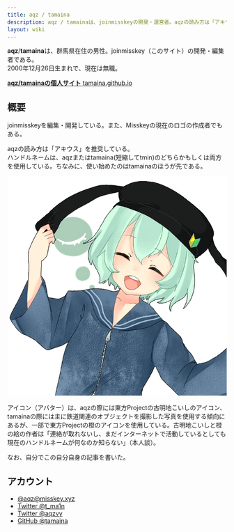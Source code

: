 ```yaml
---
title: aqz / tamaina
description: aqz / tamainaは、joinmisskeyの開発・運営者。aqzの読み方は「アキウス」を推奨している。
layout: wiki
---
```

**aqz**/**tamaina**は、群馬県在住の男性。joinmisskey（このサイト）の開発・編集者である。  
2000年12月26日生まれで、現在は無職。

[**aqz/tamainaの個人サイト** tamaina.github.io](https://tamaina.github.io)

## 概要
joinmisskeyを編集・開発している。また、Misskeyの現在のロゴの作成者でもある。

aqzの読み方は「アキウス」を推奨している。  
ハンドルネームは、aqzまたはtamaina(短縮してtmin)のどちらかもしくは両方を使用している。ちなみに、使い始めたのはtamainaのほうが先である。

![aqzのアイコン](/files/images/imports/2019/03/forTwitter_ico_1231.720.png "aqzがよく利用するアイコンのひとつ（古明地こいし）")

アイコン（アバター）は、aqzの際には東方Projectの古明地こいしのアイコン、tamainaの際には主に鉄道関連のオブジェクトを撮影した写真を使用する傾向にあるが、一部で東方Projectの橙のアイコンを使用している。古明地こいしと橙の絵の作者は「連絡が取れないし、まだインターネットで活動しているとしても現在のハンドルネームが何なのか知らない」（本人談）。

なお、自分でこの自分自身の記事を書いた。

## アカウント
- [@aqz@misskey.xyz](https://misskey.xyz/@aqz)
- [Twitter @t_ma1n](https://twitter.com/t_ma1n)
- [Twitter @aqzvy](https://twitter.com/aqzvy)
- [GitHub @tamaina](https://github.com/tamaina)
